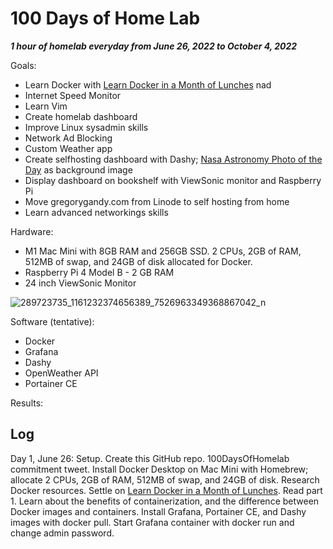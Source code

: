 # 100 Days of Home Lab
***1 hour of homelab everyday from June 26, 2022 to October 4, 2022***

Goals:

- Learn Docker with [Learn Docker in a Month of Lunches](https://www.manning.com/books/learn-docker-in-a-month-of-lunches) nad []()
- Internet Speed Monitor
- Learn Vim
- Create homelab dashboard
- Improve Linux sysadmin skills
- Network Ad Blocking
- Custom Weather app
- Create selfhosting dashboard with Dashy; [Nasa Astronomy Photo of the Day](https://apod.nasa.gov/apod/) as background image
- Display dashboard on bookshelf with ViewSonic monitor and Raspberry Pi
- Move gregorygandy.com from Linode to self hosting from home
- Learn advanced networkings skills

Hardware:

- M1 Mac Mini with 8GB RAM and 256GB SSD. 2 CPUs, 2GB of RAM, 512MB of swap, and 24GB of disk allocated for Docker.
- Raspberry Pi 4 Model B - 2 GB RAM
- 24 inch ViewSonic Monitor

![289723735_1161232374656389_7526963349368867042_n](https://user-images.githubusercontent.com/86977121/175857472-ea95e912-3d0f-4056-a767-c4c3f0e51f3f.jpg)

Software (tentative):

- Docker
- Grafana
- Dashy
- OpenWeather API
- Portainer CE

Results:

## Log

Day 1, June 26: Setup. Create this GitHub repo. 100DaysOfHomelab commitment tweet. Install Docker Desktop on Mac Mini with Homebrew; allocate 2 CPUs, 2GB of RAM, 512MB of swap, and 24GB of disk. Research Docker resources. Settle on [Learn Docker in a Month of Lunches](https://www.manning.com/books/learn-docker-in-a-month-of-lunches). Read part 1. Learn about the benefits of containerization, and the difference between Docker images and containers. Install Grafana, Portainer CE, and Dashy images with docker pull. Start Grafana container with docker run and change admin password.

